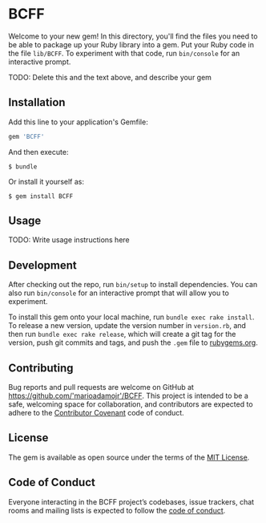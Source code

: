 # BCFF

Welcome to your new gem! In this directory, you'll find the files you need to be able to package up your Ruby library into a gem. Put your Ruby code in the file `lib/BCFF`. To experiment with that code, run `bin/console` for an interactive prompt.

TODO: Delete this and the text above, and describe your gem

## Installation

Add this line to your application's Gemfile:

```ruby
gem 'BCFF'
```

And then execute:

    $ bundle

Or install it yourself as:

    $ gem install BCFF

## Usage

TODO: Write usage instructions here

## Development

After checking out the repo, run `bin/setup` to install dependencies. You can also run `bin/console` for an interactive prompt that will allow you to experiment.

To install this gem onto your local machine, run `bundle exec rake install`. To release a new version, update the version number in `version.rb`, and then run `bundle exec rake release`, which will create a git tag for the version, push git commits and tags, and push the `.gem` file to [rubygems.org](https://rubygems.org).

## Contributing

Bug reports and pull requests are welcome on GitHub at https://github.com/'marioadamojr'/BCFF. This project is intended to be a safe, welcoming space for collaboration, and contributors are expected to adhere to the [Contributor Covenant](http://contributor-covenant.org) code of conduct.

## License

The gem is available as open source under the terms of the [MIT License](https://opensource.org/licenses/MIT).

## Code of Conduct

Everyone interacting in the BCFF project’s codebases, issue trackers, chat rooms and mailing lists is expected to follow the [code of conduct](https://github.com/'marioadamojr'/BCFF/blob/master/CODE_OF_CONDUCT.md).
